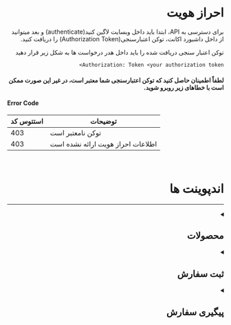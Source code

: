 <div dir="rtl">

# احراز هویت
برای دسترسی به API، ابتدا باید داخل وبسایت لاگین کنید(authenticate) و بعد میتوانید از داخل داشبورد اکانت، توکن اعتبارسنجی(Authorization Token) را دریافت کنید.

توکن اعتبار سنجی دریافت شده را باید داخل هدر درخواست ها به شکل زیر قرار دهید

<div dri="ltr">

```
Authorization: Token <your authorization token>
```
</div>

#### لطفاً اطمینان حاصل کنید که توکن اعتبارسنجی شما معتبر است، در غیر این صورت ممکن است با خطاهای زیر روبرو شوید.

<div dir="ltr">

#### Error Code
| استتوس کد | توضیحات |
| ------------| -------------|
| 403         | توکن نامعتبر است
| 403         | اطلاعات احراز هویت ارائه نشده است

</div>

<br>






# اندپوینت ها
---

<details>
<summary><h2>محصولات</h2></summary>

<details>
<summary><h4>لیست محصولات</h4></summary>

#### درخواست
---
برای دریافت محصولات داخل سایت، یک درخواست GET را به آدرس زیر ارسال کنید:
<div dir="ltr">

    GET: /api/products/

</div>

> **نکته:** به صورت پیشفرض در هر صفحه حداقل 20 محصول نمایش داده می شود و حد اکثر 30 عدد، برای گرفتن محصولات بیشتر در هر صفحه و یا پجینیشن میتوانید از پارامتر های زیر استفاده کنید 

#### پارامتر ها
---
<div dir="ltr">

| پارامتر   |  نوع دیتا |      توضیحات      |
| ----------- | -------| ------------|
| page        | int    | شماره پیج
| page_size   |  int   | تعداد محصولات نمایش داده شده در هر پیج، ماکسیموم 20 عدد

</div>
<br>

#### پاسخ
---
برای این درخواست، پاسخی به شکل زیر ارسال می‌شود که شامل لیست محصولات است:

```json
{
  "count": 44,
  "next": "http://:........./api/products/?page=2",
  "previous": null,
  "results": [
    {
      "id": 1,
      "name": "100 لایک اپارات",
      "image": "like.jpg",
      "count": 100,
      "price": 12000,
      "price_pro": 6000,
      "discount": 0,
      "discription": "product-details",
    },
    {
      "id": 2,
      "name": "200 لایک اپارات",
      "image": "/media/products/2022/05/16/like.jpg",
      "count": 200,
      "price": 24000,
      "price_pro": 12000,
      "discount": 0,
      "discription": "product-details",
    }
  ]
}

```
</details>




<details>
<summary><h4>دریافت اطلاعات یک محصول</h4></summary>
<br>

#### درخواست
---
برای دریافت اطلعات یک محصول، یک درخواست GET را به آدرس زیر ارسال کنید:
    
<div dir="ltr">

    GET: /api/products/?product={product_id}

</div>

#### پارامتر ها
---
<div dir="ltr">

| پارامتر   | نوع دیتا | توضیحات |
| ----------- | ------| ------------|
| product_id  | int   | ایدی محصول

</div>

#### پاسخ
---
برای این درخواست، پاسخی به شکل زیر ارسال می‌شود که شامل اطلاعات محصول است:

```json
[
     {
        "id":11,
        "name":"product 11",
        "image":"http://example.com",
        "discription":"product-details",
        "count":1000,
        "price":100000,
        "price_pro":50000,
        "discount":0,
        "category":[
            {
                "id":3,
                "title":"Category-8"
            }
        ]
    },
```

#### استتوس کد ها
---
<div dir="ltr">

| استتوس کد       | توضیحات |
| ------------| -------------|
| 200         | موفقیت امیز، نمایش جزئیات محصول
| 400         | فقط میتوانید یک پارامتر را ارسال نمایید
| 404         | محصول یا دسته بندی خواسته شده یافت نشد

</div>
<br>
<br>
</details>



<details>
<summary><h4>دریافت محصولات یک دسته بندی</h4></summary>
<br>

#### درخواست
---
برای دریافت تمام محصولات مرتبط با هر دسته بندی میتوانید درخواست GET را به آدرس زیر ارسال کنید:

<div dir="ltr">

    GET: /api/products/?category={category_id}

</div>

### پارامتر ها
---
<div dir="ltr">

| پارامتر   | نوع دیتا | توضیحات |
| ----------- | ------| ------------|
| category_id | int   | ایدی دسته بندی

</div>

#### پاسخ
---
برای این درخواست، پاسخی به شکل زیر ارسال می‌شود که شامل محصولات مربوط به هر دسته بندی است:

```json
[
     {
        "id":11,
        "name":"product 11",
        "image":"http://example.com",
        "discription":"product-details",
        "count":1000,
        "price":100000,
        "price_pro":50000,
        "discount":0,
        "category":[
            {
                "id":3,
                "title":"Category-8"
            }
        ]
    },
    ,
    {"...":"..."}
```

#### استتوس کد ها
---
<div dir="ltr">

| استتوس کد     |      توضیحات |
| ------------| -------------|
| 200         | موفقیت امیز، نمایش محصولات مربوط به یک دسته بندی
| 400         | فقط میتوانید یک پارامتر را ارسال نمایید
| 404         | محصول یا دسته بندی خواسته شده یافت نشد

</div>

</details>
<br>
<br>
</details>






<details>
<summary><h2>ثبت سفارش</h2></summary>

<details>
<summary><h4>ثبت سفارش لایک و ویو</h4></summary>
<br>

> **نکته:** دقت داشته باشید که حتما باید هدر `Content-Type: application/json` را برای درخواست های POST ست کرده باشید 


#### درخواست
---
برای ثبت سفارش لایک و ویو، میتوانید یک درخواست POST را به آدرس های زیر ارسال کنید:

<div dir="ltr">

    POST: /api/order/like/create/
    POST: /api/order/view/create/

</div>

### ریکوئست بادی
---
```jsonc
{
    "product": 10, // ایدی محصول
    "link": "https://www.aparat.com/v/hash" // آدرس ویدیو
}
```

### پاسخ
---
جزئیات سفارش ثبت شده برگشت داده خواهد شد.

```json
{
  "product": 7,
  "link": "aparat.com/v/YYYY",
  "user": "Test@gmail.com",
  "status": "در صف⊷",
  "tracking_id": "c15c700ec6c3",
  "created": "2023-04-30 20:58:52"
}

```

#### استتوس کد ها
---
<div dir="ltr">

| استتوس کد |      توضیحات           |
| ------------| ------------------ |
| 200         | موفقیت آمیرز، نمایش جزئیات سفارش 
| 400         | پارامتر لینک یافت نشد
| 400         | لینک ارسال شده نامعبتر است
| 400         | تایپ ولیو پارامتر product نا معتبر است
| 400         | ایدی محصول ارسال شده مربوط به این دسته بندی نمی باشد
| 404         | محصول یافت نشد
| 403         | موجودی کافی نیست

</div>
</details>



<details>
<summary><h4>ثبت سفارش کامنت</h4></summary>
<br>

> **نکته:** دقت داشته باشید که حتما باید هدر `Content-Type: application/json` را برای درخواست های POST ست کرده باشید 


#### درخواست
---
برای ثبت سفارش لایک، میتوانید یک درخواست POST را به آدرس زیر ارسال کنید:

<div dir="ltr">

    POST: /api/order/comment/create/

</div>

### ریکوئست بادی
---
برای جدا کردن هر کامنت از n\ استفاده کنید

```jsonc
{
    "product": 10, // ایدی محصول
    "link": "https://www.aparat.com/v/hash", // آدرس ویدیو
    "comment": "test\ntest2\ntest3\ntest4", // کامنت ها
}
```

### پاسخ
---
جزئیات سفارش ثبت شده برگشت داده خواهد شد.

```json
{
  "product": 7,
  "link": "aparat.com/v/YYYY",
  "user": "Test@gmail.com",
  "status": "در صف⊷",
  "tracking_id": "c15c700ec6c3",
  "created": "2023-04-30 20:58:52",
  "comments": "test\ntest2\ntest3\ntest4"
}

```

#### استتوس کد ها
---
<div dir="ltr">

| استتوس کد |      توضیحات           |
| ------------| ------------------ |
| 200         | موفقیت آمیرز، نمایش جزئیات سفارش
| 400         | پارامتر لینک یافت نشد
| 400         | لینک ارسال شده نامعبتر است
| 400         | تایپ ولیو پارامتر product نا معتبر است
| 400         | ایدی محصول ارسال شده مربوط به این دسته بندی نمی باشد
| 400         | پارامتر کامنت یافت نشد
| 404         | محصول یافت نشد
| 403         | موجودی کافی نیست

</div>
</details>




<details>
<summary><h4>ثبت سفارش واچ تایم</h4></summary>
<br>

> **نکته:** دقت داشته باشید که حتما باید هدر `Content-Type: application/json` را برای درخواست های POST ست کرده باشید 

> **نکته:** دقت داشته باشید که تایم ویدیو باید بیشتر از 2 دقیقه باشد


#### درخواست
---
برای ثبت سفارش واچ تایم، میتوانید یک درخواست POST را به آدرس زیر ارسال کنید:

<div dir="ltr">

    POST: /api/order/watch-time/create/

</div>

### ریکوئست بادی
---

```jsonc
{
    "product": 10, // ایدی محصول
    "link": "https://www.aparat.com/v/hash", // آدرس ویدیو
}
```

### پاسخ
---
جزئیات سفارش ثبت شده برگشت داده خواهد شد.

```json
{
  "product": 7,
  "link": "aparat.com/v/YYYY",
  "user": "Test@gmail.com",
  "status": "در صف⊷",
  "tracking_id": "c15c700ec6c3",
  "created": "2023-04-30 20:58:52",
}

```

#### استتوس کد ها
---
<div dir="ltr">

| استتوس کد |      توضیحات           |
| ------------| ------------------ |
| 200         | موفقیت آمیرز، نمایش جزئیات سفارش
| 400         | پارامتر لینک یافت نشد
| 400         | لینک ارسال شده نامعبتر است
| 400         | تایپ ولیو پارامتر product نا معتبر است
| 400         | ایدی محصول ارسال شده مربوط به این دسته بندی نمی باشد
| 400         | تایم ویدیو کمتر از مقدار گفته شده میباشد
| 404         | محصول یافت نشد
| 403         | موجودی کافی نیست

</div>
</details>




<details>
<summary><h4>ثبت سفارش فالور عادی و فالور ویژه</h4></summary>
<br>

> **نکته:** دقت داشته باشید که حتما باید هدر `Content-Type: application/json` را برای درخواست های POST ست کرده باشید 

#### درخواست
---
برای ثبت سفارش فالور عادی و فالور ویژه، میتوانید یک درخواست POST را به آدرس های زیر ارسال کنید:

<div dir="ltr">

    POST: /api/order/follower/create/
    POST: /api/order/follower-pro/create/

</div>

### ریکوئست بادی
---

```jsonc
{
    "product": 10, // ایدی محصول
    "link": "https://www.aparat.com/UserName", // ادرس حساب کاربری
}
```

### پاسخ
---
جزئیات سفارش ثبت شده برگشت داده خواهد شد.

```json
{
  "product": 7,
  "link": "aparat.com/UserName",
  "user": "Test@gmail.com",
  "status": "در صف⊷",
  "tracking_id": "c15c700ec6c3",
  "created": "2023-04-30 20:58:52",
}

```

#### استتوس کد ها
---
<div dir="ltr">

| استتوس کد |      توضیحات           |
| ------------| ------------------ |
| 200         | موفقیت آمیرز، نمایش جزئیات سفارش
| 400         | پارامتر لینک یافت نشد
| 400         | لینک ارسال شده نامعبتر است
| 400         | تایپ ولیو پارامتر product نا معتبر است
| 400         | ایدی محصول ارسال شده مربوط به این دسته بندی نمی باشد
| 404         | محصول یافت نشد
| 403         | موجودی کافی نیست

</div>
</details>







<details>
<summary><h4>ثبت سفارش تبلیغ</h4></summary>
<br>

> **نکته:** دقت داشته باشید که حتما باید هدر `Content-Type: application/json` را برای درخواست های POST ست کرده باشید 

#### درخواست
---
برای ثبت سفارش تبلیغات، میتوانید یک درخواست POST را به آدرس زیر ارسال کنید:

<div dir="ltr">

    POST: /api/order/ads/create/

</div>

### ریکوئست بادی
---

```jsonc
{
    "product": 10, // ایدی محصول
    "description": "Ads Description", // متن تبلیغات
}
```

### پاسخ
---
جزئیات سفارش ثبت شده برگشت داده خواهد شد.

```json

{
  "product": 7,
  "user": "Test@gmail.com",
  "status": "در صف⊷",
  "description": "Ads Description",
  "tracking_id": "1c91df9c4445",
  "created": "2023-05-01 18:46:17"
}

```

#### استتوس کد ها
---
<div dir="ltr">

| استتوس کد |      توضیحات           |
| ------------| ------------------ |
| 200         | موفقیت آمیرز، نمایش جزئیات سفارش 
| 400         | تایپ ولیو پارامتر product نا معتبر است
| 400         | ایدی محصول ارسال شده مربوط به این دسته بندی نمی باشد
| 400         | متن تبلیغ یافت نشد
| 404         | محصول یافت نشد
| 403         | موجودی کافی نیست

</div>
</details>
<br>
<br>
</details>






<details>
<summary><h2>پیگیری سفارش</h2></summary>
<br>

#### درخواست
---
برای پیگیری وضعیت یک سفارش میتوانید درخواست GET را به آدرس زیر ارسال کنید:

<div dir="ltr">

    GET: /api/order/tracking/?tracking_id={tracking_id}

</div>

#### پارامتر ها
---
<div dir="ltr">

| پارامتر   | نوع دیتا |      توضیحات      |
| ----------- | -------| ------------|
| tracking_id | int    | ایدی پیگیری سفارش

</div>
<br>

#### پاسخ
---

```json
{
  "Type": "view",
  "link": "aparat.com/v/.....",
  "status": "Done",
  "initialize_count": 100,
  "uniq_id": "624e15a6f29ea",
  "date": "2023-04-30 23:00:00"
}
```

#### استتوس کد ها
---
<div dir="ltr">

| استتوس کد       | توضیحات |
| ------------| -------------|
| 200         | موفقیت آمیز، نمایش جزئیات سفارش
| 400         | ایدی پیگیری سفارش یافت نشد
| 400         | پارامتر ارسالی نامبعتر است
| 500         | خطای داخلی سرور 

</div>
<br>
<br>
</details>
</div>
